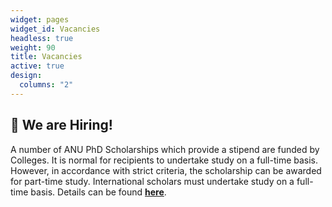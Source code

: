 ```yaml
---
widget: pages
widget_id: Vacancies
headless: true
weight: 90
title: Vacancies
active: true
design:
  columns: "2"
---
```

## 👋 **We are Hiring!**

A number of ANU PhD Scholarships which provide a stipend are funded by Colleges. It is normal for recipients to undertake study on a full-time basis. However, in accordance with strict criteria, the scholarship can be awarded for part-time study. International scholars must undertake study on a full-time basis. Details can be found [**here**](https://www.anu.edu.au/study/scholarships/find-a-scholarship/anu-phd-scholarships).
